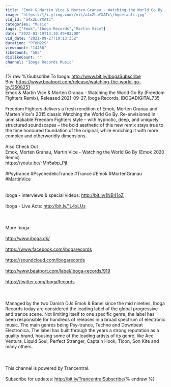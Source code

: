 ```yaml
---
title: "Emok & Martin Vice & Morten Granau - Watching the World Go By (Freedom Fighters Remix)"
image: "https:\/\/i.ytimg.com\/vi\/a4x2LuYXATc\/hqdefault.jpg"
vid_id: "a4x2LuYXATc"
categories: "Music"
tags: ["Emok","Iboga Records","Martin Vice"]
date: "2022-03-19T13:10:49+03:00"
vid_date: "2021-09-27T10:13:35Z"
duration: "PT8M22S"
viewcount: "14456"
likeCount: "585"
dislikeCount: ""
channel: "Iboga Records Music"
---
```

{% raw %}Subscribe To Iboga: <a rel="nofollow" target="blank" href="http://www.bit.ly/IbogaSubscribe">http://www.bit.ly/IbogaSubscribe</a><br />Buy: <a rel="nofollow" target="blank" href="https://www.beatport.com/release/watching-the-world-go-by/3508251">https://www.beatport.com/release/watching-the-world-go-by/3508251</a><br />Emok &amp; Martin Vice &amp; Morten Granau - Watching the World Go By (Freedom Fighters Remix), Released 2021-09-27, Iboga Records, IBOGADIGITAL735<br /><br />Freedom Fighters delivers a fresh rendition of Emok, Morten Granau and Marten Vice's 2015 classic Watching the World Go By. Re-envisioned in unmistakable Freedom Fighters style – with hypnotic, deep, and uniquely structured soundscapes – the bold aesthetic of this new remix stays true to the time honoured foundation of the original, while enriching it with more complex and otherworldly dimensions.<br /><br />Also Check Out<br />Emok, Morten Granau, Martin Vice - Watching the World Go By (Emok 2020 Remix)<br /><a rel="nofollow" target="blank" href="https://youtu.be/-Mn5abp_PjI">https://youtu.be/-Mn5abp_PjI</a><br /><br />#Psytrance #PsychedelicTrance #Trance #Emok #MortenGranau #MartinVice<br /><br /><br />Iboga - interviews &amp; special videos: <a rel="nofollow" target="blank" href="http://bit.ly/1NB41oZ">http://bit.ly/1NB41oZ</a><br /><br />Iboga - Live Acts: <a rel="nofollow" target="blank" href="http://bit.ly/1L4xLUs">http://bit.ly/1L4xLUs</a><br /><br /><br /><br />More Iboga:<br /><br /><a rel="nofollow" target="blank" href="http://www.iboga.dk/">http://www.iboga.dk/</a><br /><br /><a rel="nofollow" target="blank" href="https://www.facebook.com/ibogarecords">https://www.facebook.com/ibogarecords</a><br /><br /><a rel="nofollow" target="blank" href="https://soundcloud.com/ibogarecords">https://soundcloud.com/ibogarecords</a><br /><br /><a rel="nofollow" target="blank" href="http://www.beatport.com/label/iboga-records/919">http://www.beatport.com/label/iboga-records/919</a><br /><br /><a rel="nofollow" target="blank" href="https://twitter.com/IbogaRecords">https://twitter.com/IbogaRecords</a><br /><br /><br /><br />Managed by the two Danish DJs Emok &amp; Banel since the mid nineties, Iboga Records today are considered the leading label of the global progressive and trance scene. Not limiting itself to one specific genre, the label has been responsible for hundreds of releases in a broad spectrum of electronic music. The main genres being Psy-trance, Techno and Downbeat Electronica. The label has built through the years a strong reputation as a quality brand, housing some of the leading artists of its genre, like Ace Ventura, Liquid Soul, Perfect Stranger, Captain Hook, Ticon, Son Kite and many others.<br /><br /><br /><br />This channel is powered by Trancentral.<br /><br />Subscribe for updates: <a rel="nofollow" target="blank" href="http://bit.ly/TrancentralSubscribe">http://bit.ly/TrancentralSubscribe</a>{% endraw %}
